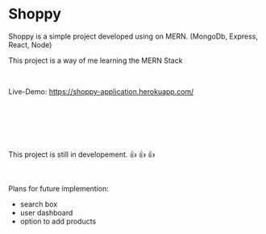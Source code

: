 # Shoppy

Shoppy is a simple project developed using on MERN. (MongoDb, Express, React, Node)

This project is a way of me learning the MERN Stack
<p>&nbsp;</p>

Live-Demo: https://shoppy-application.herokuapp.com/




<p>&nbsp;</p>
<p>&nbsp;</p>
<p>&nbsp;</p>


This project is still in developement. :+1:
:thumbsup: 👍
<p>&nbsp;</p>

Plans for future implemention:
<ul>
<li>search box
<li>user dashboard
<li>option to add products
  </ul>
